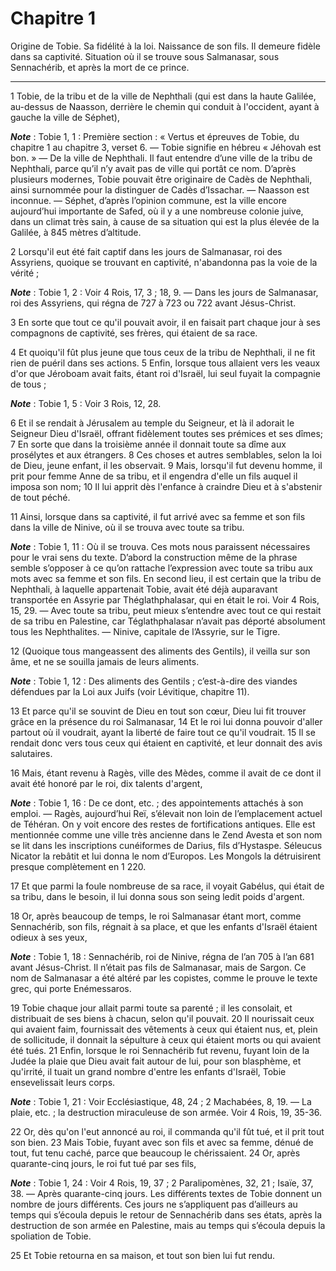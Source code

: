 # Chapitre 1

Origine de Tobie.
Sa fidélité à la loi.
Naissance de son fils.
Il demeure fidèle dans sa captivité.
Situation où il se trouve sous Salmanasar, sous Sennachérib, et après la mort de ce prince.

***

1 Tobie, de la tribu et de la ville de Nephthali (qui est dans la haute Galilée, au-dessus de Naasson, derrière le chemin qui conduit à l'occident, ayant à gauche la ville de Séphet),

***Note*** :  Tobie 1, 1 : Première section : « Vertus et épreuves de Tobie, du chapitre 1 au chapitre 3, verset 6. ― Tobie signifie en hébreu « Jéhovah est bon. » ― De la ville de Nephthali. Il faut entendre d’une ville de la tribu de Nephthali, parce qu’il n’y avait pas de ville qui portât ce nom. D’après plusieurs modernes, Tobie pouvait être originaire de Cadès de Nephthali, ainsi surnommée pour la distinguer de Cadès d’Issachar. ― Naasson est inconnue. ― Séphet, d’après l’opinion commune, est la ville encore aujourd’hui importante de Safed, où il y a une nombreuse colonie juive, dans un climat très sain, à cause de sa situation qui est la plus élevée de la Galilée, à 845 mètres d’altitude.

2 Lorsqu'il eut été fait captif dans les jours de Salmanasar, roi des Assyriens, quoique se trouvant en captivité, n'abandonna pas la voie de la vérité ;

***Note*** :  Tobie 1, 2 : Voir 4 Rois, 17, 3 ; 18, 9. ― Dans les jours de Salmanasar, roi des Assyriens, qui régna de 727 à 723 ou 722 avant Jésus-Christ.

3 En sorte que tout ce qu'il pouvait avoir, il en faisait part chaque jour à ses compagnons de captivité, ses frères, qui étaient de sa race.


4 Et quoiqu'il fût plus jeune que tous ceux de la tribu de Nephthali, il ne fit rien de puéril dans ses actions. 5 Enfin, lorsque tous allaient vers les veaux d'or que Jéroboam avait faits, étant roi d'Israël, lui seul fuyait la compagnie de tous ;

***Note*** :  Tobie 1, 5 : Voir 3 Rois, 12, 28.

6 Et il se rendait à Jérusalem au temple du Seigneur, et là il adorait le Seigneur Dieu d'Israël, offrant fidèlement toutes ses prémices et ses dîmes; 7 En sorte que dans la troisième année il donnait toute sa dîme aux prosélytes et aux étrangers. 8 Ces choses et autres semblables, selon la loi de Dieu, jeune enfant, il les observait. 9 Mais, lorsqu'il fut devenu homme, il prit pour femme Anne de sa tribu, et il engendra d'elle un fils auquel il imposa son nom; 10 Il lui apprit dès l'enfance à craindre Dieu et à s'abstenir de tout péché.


11 Ainsi, lorsque dans sa captivité, il fut arrivé avec sa femme et son fils dans la ville de Ninive, où il se trouva avec toute sa tribu.

***Note*** :  Tobie 1, 11 : Où il se trouva. Ces mots nous paraissent nécessaires pour le vrai sens du texte. D’abord la construction même de la phrase semble s’opposer à ce qu’on rattache l’expression avec toute sa tribu aux mots avec sa femme et son fils. En second lieu, il est certain que la tribu de Nephthali, à laquelle appartenait Tobie, avait été déjà auparavant transportée en Assyrie par Théglathphalasar, qui en était le roi. Voir 4 Rois, 15, 29. ― Avec toute sa tribu, peut mieux s’entendre avec tout ce qui restait de sa tribu en Palestine, car Téglathphalasar n’avait pas déporté absolument tous les Nephthalites. ― Ninive, capitale de l’Assyrie, sur le Tigre.

12 (Quoique tous mangeassent des aliments des Gentils), il veilla sur son âme, et ne se souilla jamais de leurs aliments.

***Note*** :  Tobie 1, 12 : Des aliments des Gentils ; c’est-à-dire des viandes défendues par la Loi aux Juifs (voir Lévitique, chapitre 11).

13 Et parce qu'il se souvint de Dieu en tout son cœur, Dieu lui fit trouver grâce en la présence du roi Salmanasar, 14 Et le roi lui donna pouvoir d'aller partout où il voudrait, ayant la liberté de faire tout ce qu'il voudrait. 15 Il se rendait donc vers tous ceux qui étaient en captivité, et leur donnait des avis salutaires.


16 Mais, étant revenu à Ragès, ville des Mèdes, comme il avait de ce dont il avait été honoré par le roi, dix talents d'argent,

***Note*** :  Tobie 1, 16 : De ce dont, etc. ; des appointements attachés à son emploi. ― Ragès, aujourd’hui Reï, s’élevait non loin de l’emplacement actuel de Téhéran. On y voit encore des restes de fortifications antiques. Elle est mentionnée comme une ville très ancienne dans le Zend Avesta et son nom se lit dans les inscriptions cunéiformes de Darius, fils d’Hystaspe. Séleucus Nicator la rebâtit et lui donna le nom d’Europos. Les Mongols la détruisirent presque complètement en 1 220.

17 Et que parmi la foule nombreuse de sa race, il voyait Gabélus, qui était de sa tribu, dans le besoin, il lui donna sous son seing ledit poids d'argent.


18 Or, après beaucoup de temps, le roi Salmanasar étant mort, comme Sennachérib, son fils, régnait à sa place, et que les enfants d'Israël étaient odieux à ses yeux,

***Note*** :  Tobie 1, 18 : Sennachérib, roi de Ninive, régna de l’an 705 à l’an 681 avant Jésus-Christ. Il n’était pas fils de Salmanasar, mais de Sargon. Ce nom de Salmanasar a été altéré par les copistes, comme le prouve le texte grec, qui porte Enémessaros.

19 Tobie chaque jour allait parmi toute sa parenté ; il les consolait, et distribuait de ses biens à chacun, selon qu'il pouvait. 20 Il nourissait ceux qui avaient faim, fournissait des vêtements à ceux qui étaient nus, et, plein de sollicitude, il donnait la sépulture à ceux qui étaient morts ou qui avaient été tués. 21 Enfin, lorsque le roi Sennachérib fut revenu, fuyant loin de la Judée la plaie que Dieu avait fait autour de lui, pour son blasphème, et qu'irrité, il tuait un grand nombre d'entre les enfants d'Israël, Tobie ensevelissait leurs corps.

***Note*** :  Tobie 1, 21 : Voir Ecclésiastique, 48, 24 ; 2 Machabées, 8, 19. ― La plaie, etc. ; la destruction miraculeuse de son armée. Voir 4 Rois, 19, 35-36.

22 Or, dès qu'on l'eut annoncé au roi, il commanda qu'il fût tué, et il prit tout son bien. 23 Mais Tobie, fuyant avec son fils et avec sa femme, dénué de tout, fut tenu caché, parce que beaucoup le chérissaient. 24 Or, après quarante-cinq jours, le roi fut tué par ses fils,

***Note*** :  Tobie 1, 24 : Voir 4 Rois, 19, 37 ; 2 Paralipomènes, 32, 21 ; Isaïe, 37, 38. ― Après quarante-cinq jours. Les différents textes de Tobie donnent un nombre de jours différents. Ces jours ne s’appliquent pas d’ailleurs au temps qui s’écoula depuis le retour de Sennachérib dans ses états, après la destruction de son armée en Palestine, mais au temps qui s’écoula depuis la spoliation de Tobie.

25 Et Tobie retourna en sa maison, et tout son bien lui fut rendu.


